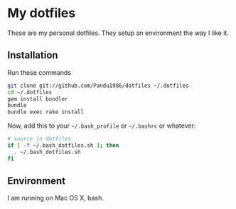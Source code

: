 # My dotfiles

These are my personal dotfiles.  They setup an environment the way I like it.

## Installation

Run these commands

```sh
git clone git://github.com/Pandu1986/dotfiles ~/.dotfiles
cd ~/.dotfiles
gem install bundler
bundle
bundle exec rake install
```

Now, add this to your `~/.bash_profile` or `~/.bashrc` or whatever:

```bash
# source in dotfiles
if [ -f ~/.bash_dotfiles.sh ]; then
  . ~/.bash_dotfiles.sh
fi
```

## Environment

I am running on Mac OS X, bash.
